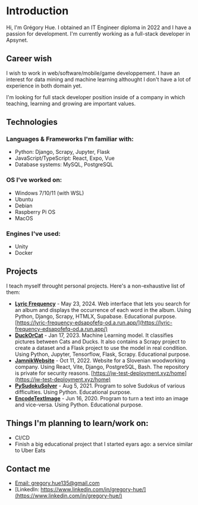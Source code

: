 # Introduction

Hi, I'm Grégory Hue. I obtained an IT Engineer diploma in 2022 and I have a passion for development. I'm currently working as a full-stack developer in Apsynet.

## Career wish

I wish to work in web/software/mobile/game developpement. I have an interest for data mining and machine learning althought I don't have a lot of experience in both domain yet.

I'm looking for full stack developer position inside of a company in which teaching, learning and growing are important values.

## Technologies

### Languages & Frameworks I'm familiar with: 

- Python: Django, Scrapy, Jupyter, Flask
- JavaScript/TypeScript: React, Expo, Vue
- Database systems: MySQL, PostgreSQL

### OS I've worked on:

- Windows 7/10/11 (with WSL)
- Ubuntu
- Debian
- Raspberry Pi OS
- MacOS

### Engines I've used:

- Unity
- Docker

## Projects

I teach myself throught personal projects. Here's a non-exhaustive list of them:

- [**Lyric Frequency**](https://github.com/GregoryHue/lyric-frequency) - May 23, 2024. Web interface that lets you search for an album and displays the occurrence of each word in the album. Using Python, Django, Scrapy, HTMLX, Supabase. Educational purpose. [https://lyric-frequency-edsapofefq-od.a.run.app/](https://lyric-frequency-edsapofefq-od.a.run.app/)
- [**DuckOrCat**](https://github.com/GregoryHue/DuckOrCat) - Jan 17, 2023. Machine Learning model. It classifies pictures between Cats and Ducks. It also contains a Scrapy project to create a dataset and a Flask project to use the model in real condition. Using Python, Jupyter, Tensorflow, Flask, Scrapy. Educational purpose.
- [**JamnikWebsite**](https://github.com/GregoryHue/JamnikWebsite) - Oct 11, 2022. Website for a Slovenian woodworking company. Using React, Vite, Django, PostgreSQL, Bash. The repository is private for security reasons. [https://jw-test-deployment.xyz/home](https://jw-test-deployment.xyz/home)
- [**PySudokuSolver**](https://github.com/GregoryHue/PySudokuSolver) - Aug 5, 2021. Program to solve Sudokus of various difficulties. Using Python. Educational purpose.
- [**EncodeTextImage**](https://github.com/GregoryHue/EncodeTextImage) - Jun 16, 2020. Program to turn a text into an image and vice-versa. Using Python. Educational purpose.

## Things I'm planning to learn/work on:

- CI/CD
- Finish a big educational project that I started eyars ago: a service similar to Uber Eats 

## Contact me

- [Email: gregory.hue135@gmail.com](mailto:gregory.hue135@gmail.com)
- [LinkedIn: https://www.linkedin.com/in/gregory-hue/](https://www.linkedin.com/in/gregory-hue/)

<!---
GregoryHue/GregoryHue is a ✨ special ✨ repository because its `README.md` (this file) appears on your GitHub profile.
You can click the Preview link to take a look at your changes.
--->
